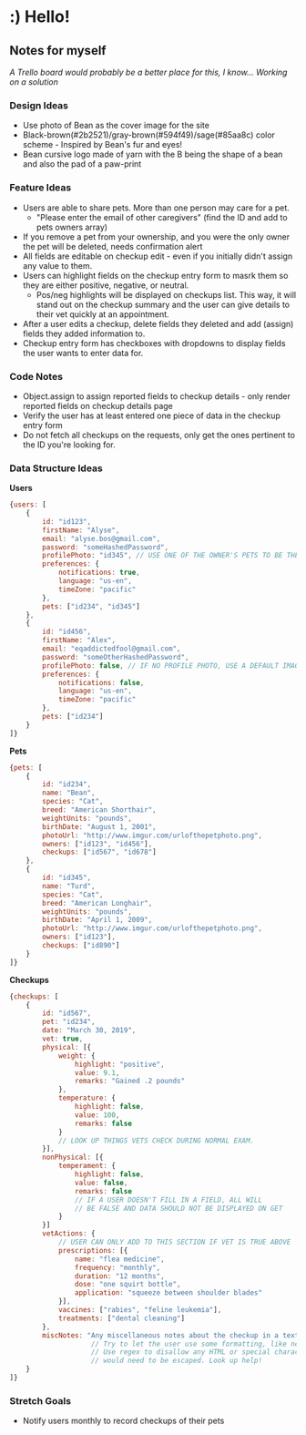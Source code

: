 # :) Hello!

## Notes for myself

*A Trello board would probably be a better place for this, I know... Working on a solution*

### Design Ideas
* Use photo of Bean as the cover image for the site
* Black-brown(#2b2521)/gray-brown(#594f49)/sage(#85aa8c) color scheme - Inspired by Bean's fur and eyes!
* Bean cursive logo made of yarn with the B being the shape of a bean and also the pad of a paw-print

### Feature Ideas
* Users are able to share pets. More than one person may care for a pet.
	* "Please enter the email of other caregivers" (find the ID and add to pets owners array)
* If you remove a pet from your ownership, and you were the only owner the pet will be deleted, needs confirmation alert
* All fields are editable on checkup edit - even if you initially didn't assign any value to them.
* Users can highlight fields on the checkup entry form to masrk them so they are either positive, negative, or neutral.
	* Pos/neg highlights will be displayed on checkups list. This way, it will stand out on the checkup summary and the user can give details to their vet quickly at an appointment.
* After a user edits a checkup, delete fields they deleted and add (assign) fields they added information to.
* Checkup entry form has checkboxes with dropdowns to display fields the user wants to enter data for.


### Code Notes
* Object.assign to assign reported fields to checkup details - only render reported fields on checkup details page
* Verify the user has at least entered one piece of data in the checkup entry form
* Do not fetch all checkups on the requests, only get the ones pertinent to the ID you're looking for.

### Data Structure Ideas

**Users**
```js
{users: [
	{
		id: "id123",
		firstName: "Alyse",
		email: "alyse.bos@gmail.com",
		password: "someHashedPassword",
		profilePhoto: "id345", // USE ONE OF THE OWNER'S PETS TO BE THEIR PROFILE PHOTO
		preferences: {
			notifications: true,
			language: "us-en",
			timeZone: "pacific"
		},
		pets: ["id234", "id345"]
	},
	{
		id: "id456",
		firstName: "Alex",
		email: "eqaddictedfool@gmail.com",
		password: "someOtherHashedPassword",
		profilePhoto: false, // IF NO PROFILE PHOTO, USE A DEFAULT IMAGE
		preferences: {
			notifications: false,
			language: "us-en",
			timeZone: "pacific"
		},
		pets: ["id234"]
	}
]}
```

**Pets**
```js
{pets: [
	{
		id: "id234",
		name: "Bean",
		species: "Cat",
		breed: "American Shorthair",
		weightUnits: "pounds",
		birthDate: "August 1, 2001",
		photoUrl: "http://www.imgur.com/urlofthepetphoto.png",
		owners: ["id123", "id456"],
		checkups: ["id567", "id678"]
	},
	{
		id: "id345",
		name: "Turd",
		species: "Cat",
		breed: "American Longhair",
		weightUnits: "pounds",
		birthDate: "April 1, 2009",
		photoUrl: "http://www.imgur.com/urlofthepetphoto.png",
		owners: ["id123"],
		checkups: ["id890"]
	}
]}
```

**Checkups**
```js
{checkups: [
	{
		id: "id567",
		pet: "id234",
		date: "March 30, 2019",
		vet: true,
		physical: [{
			weight: {
				highlight: "positive",
				value: 9.1,
				remarks: "Gained .2 pounds"
			},
			temperature: {
				highlight: false,
				value: 100,
				remarks: false
			}
			// LOOK UP THINGS VETS CHECK DURING NORMAL EXAM.
		}],
		nonPhysical: [{
			temperament: {
				highlight: false,
				value: false,
				remarks: false
				// IF A USER DOESN'T FILL IN A FIELD, ALL WILL
				// BE FALSE AND DATA SHOULD NOT BE DISPLAYED ON GET
			}
		}]
		vetActions: {
			// USER CAN ONLY ADD TO THIS SECTION IF VET IS TRUE ABOVE
			prescriptions: [{
				name: "flea medicine",
				frequency: "monthly",
				duration: "12 months",
				dose: "one squirt bottle",
				application: "squeeze between shoulder blades"
			}],
			vaccines: ["rabies", "feline leukemia"],
			treatments: ["dental cleaning"]
		},
		miscNotes: "Any miscellaneous notes about the checkup in a text box."
					// Try to let the user use some formatting, like new lines.
					// Use regex to disallow any HTML or special characters which
					// would need to be escaped. Look up help!
	}
]}
```

### Stretch Goals
* Notify users monthly to record checkups of their pets